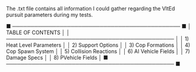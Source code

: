 The .txt file contains all information I could gather regarding the VltEd pursuit parameters during my tests.

   ■ ────────────────────────────────────────────── ■
   │               TABLE OF CONTENTS                │
   │ ────────────────────────────────────────────── │
   │ 1) Heat Level Parameters                       │
   │ 2) Support Options                             │
   │ 3) Cop Formations                              │
   │ 4) Cop Spawn System                            │
   │ 5) Collision Reactions                         │
   │ 6) AI Vehicle Fields                           │
   │ 7) Damage Specs                                │
   │ 8) PVehicle Fields                             │
   ■ ────────────────────────────────────────────── ■
